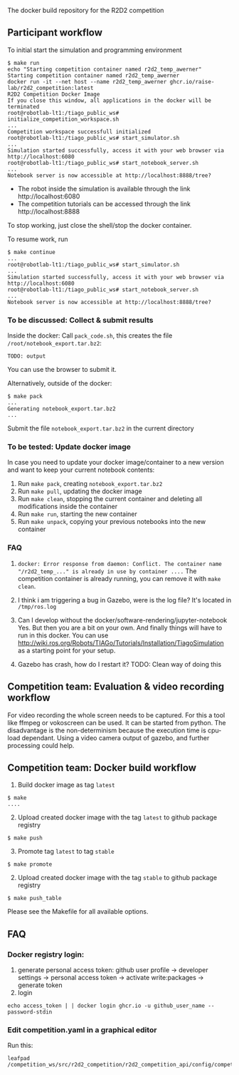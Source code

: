 The docker build repository for the R2D2 competition

## Participant workflow
To initial start the simulation and programming environment
```
$ make run
echo "Starting competition container named r2d2_temp_awerner"
Starting competition container named r2d2_temp_awerner
docker run -it --net host --name r2d2_temp_awerner ghcr.io/raise-lab/r2d2_competition:latest
R2D2 Competition Docker Image
If you close this window, all applications in the docker will be terminated
root@robotlab-lt1:/tiago_public_ws# initialize_competition_workspace.sh
...
Competition workspace successfull initialized
root@robotlab-lt1:/tiago_public_ws# start_simulator.sh 
...
Simulation started successfully, access it with your web browser via http://localhost:6080
root@robotlab-lt1:/tiago_public_ws# start_notebook_server.sh
...
Notebook server is now accessible at http://localhost:8888/tree?
```
- The robot inside the simulation is available through the link http://localhost:6080 
- The competition tutorials can be accessed through the link http://localhost:8888

To stop working, just close the shell/stop the docker container.

To resume work, run
```
$ make continue
...
root@robotlab-lt1:/tiago_public_ws# start_simulator.sh 
...
Simulation started successfully, access it with your web browser via http://localhost:6080
root@robotlab-lt1:/tiago_public_ws# start_notebook_server.sh
...
Notebook server is now accessible at http://localhost:8888/tree?
```

### To be discussed: Collect & submit results
Inside the docker:
Call `pack_code.sh`, this creates the file `/root/notebook_export.tar.bz2`:
```
TODO: output
```
You can use the browser to submit it.

Alternatively, outside of the docker:
```
$ make pack
...
Generating notebook_export.tar.bz2
...
```
Submit the file `notebook_export.tar.bz2` in the current directory


### To be tested: Update docker image
In case you need to update your docker image/container to a new version and want to keep your current notebook contents:
1. Run `make pack`, creating `notebook_export.tar.bz2`
2. Run `make pull`, updating the docker image
3. Run `make clean`, stopping the current container and deleting all modifications inside the container
4. Run `make run`, starting the new container
5. Run `make unpack`, copying your previous notebooks into the new container


### FAQ
1. `docker: Error response from daemon: Conflict. The container name "/r2d2_temp_..." is already in use by container ....`
The competition container is already running, you can remove it with `make clean`.

2. I think i am triggering a bug in Gazebo, were is the log file?
It's located in `/tmp/ros.log`

3. Can I develop without the docker/software-rendering/jupyter-notebook
Yes. But then you are a bit on your own. And finally things will have to run in this docker.
You can use http://wiki.ros.org/Robots/TIAGo/Tutorials/Installation/TiagoSimulation as a starting point for your setup.

4. Gazebo has crash, how do I restart it?
TODO: Clean way of doing this


## Competition team: Evaluation & video recording workflow
For video recording the whole screen needs to be captured. For this a tool like ffmpeg or vokoscreen can be used. It can be started from python. The disadvantage is the non-determinism because the execution time is cpu-load dependant. Using a video camera output of gazebo, and further processing could help.

## Competition team: Docker build workflow
1. Build docker image as tag `latest`
```
$ make
....
```
2. Upload created docker image with the tag `latest` to github package registry
```
$ make push
```
3. Promote tag `latest` to tag `stable`
```
$ make promote
```
2. Upload created docker image with the tag `stable` to github package registry
```
$ make push_table
```
Please see the Makefile for all available options.

## FAQ
### Docker registry login:
1. generate personal access token:
github user profile -> developer settings -> personal access token -> activate write:packages -> generate token
2. login
```
echo access_token | | docker login ghcr.io -u github_user_name --password-stdin
```
### Edit competition.yaml in a graphical editor
Run this:
```
leafpad /competition_ws/src/r2d2_competition/r2d2_competition_api/config/competition.yaml
```


